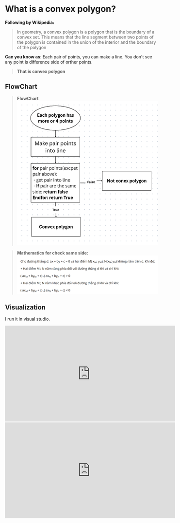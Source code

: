 # What is a convex polygon?
**Following by Wikipedia:**
> In geometry, a convex polygon is a polygon that is the boundary of a convex set. This means that the line segment between two points of the polygon is contained in the union of the interior and the boundary of the polygon

**Can you know as**: Each pair of points, you can make a line. You don't see any point is difference side of orther points.
> **That is convex polygon**

## FlowChart
> **FlowChart**
> <img src="images/flowchart.png" alt="FlowChart">

> **Mathematics for check same side:**
> <img src="images/math.png" alt="FlowChart">


## Visualization
I run it in visual studio.
<iframe width="560" height="315" src="https://www.youtube.com/watch?v=G_FqE0H0ZZA" 
frameborder="0" allow="accelerometer; autoplay; clipboard-write; encrypted-media; gyroscope; picture-in-picture" allowfullscreen>
</iframe>

<iframe width="560" height="315" src="https://www.youtube.com/embed/dQw4w9WgXcQ" 
frameborder="0" allow="accelerometer; autoplay; clipboard-write; encrypted-media; gyroscope; picture-in-picture" allowfullscreen>
</iframe>
